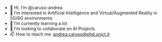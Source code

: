 - 👋 Hi, I’m @caruso-andrea
- 👀 I’m interested in Artificial Intelligence and Virtual/Augmented Reality in 5G/6G environments
- 🌱 I’m currently learning a lot
- 💞️ I’m looking to collaborate on AI Projects
- 📫 How to reach me: andrea.caruso@phd.unict.it

<!---
caruso-andrea/caruso-andrea is a ✨ special ✨ repository because its `README.md` (this file) appears on your GitHub profile.
You can click the Preview link to take a look at your changes.
--->
